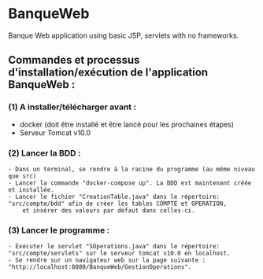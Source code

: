 # BanqueWeb
Banque Web application using basic JSP, servlets with no frameworks.

## Commandes et processus d'installation/exécution de l'application BanqueWeb :

### (1) A installer/télécharger avant :
 - docker (doit être installé et être lancé pour les prochaines étapes)
 - Serveur Tomcat v10.0

### (2) Lancer la BDD :
	- Dans un terminal, se rendre à la racine du programme (au même niveau que src)
	- Lancer la commande "docker-compose up". La BDD est maintenant créée et installée.
	- Lancer le fichier "CreationTable.java" dans le répertoire: "src/compte/bdd" afin de créer les tables COMPTE et OPERATION, 
		et insérer des valeurs par défaut dans celles-ci.

### (3) Lancer le programme :
	- Exécuter le servlet "SOperations.java" dans le répertoire: "src/compte/servlets" sur le serveur tomcat v10.0 en localhost.
	- Se rendre sur un navigateur web sur la page suivante : "http://localhost:8080/BanqueWeb/GestionOperations".
	
